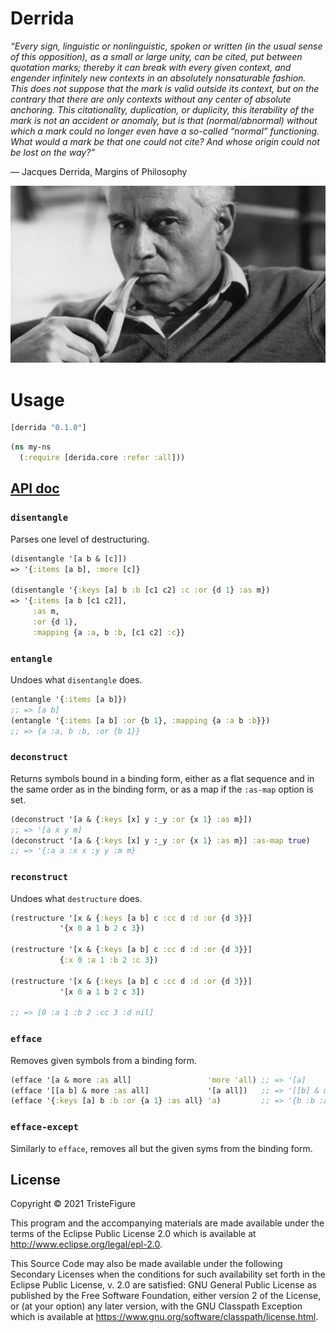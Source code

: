 # Derrida

*“Every sign, linguistic or nonlinguistic, spoken or written (in the usual sense of this opposition), as a small or large unity, can be cited, put between quotation marks; thereby it can break with every given context, and engender infinitely new contexts in an absolutely nonsaturable fashion. This does not suppose that the mark is valid outside its context, but on the contrary that there are only contexts without any center of absolute anchoring. This citationality, duplication, or duplicity, this iterability of the mark is not an accident or anomaly, but is that (normal/abnormal) without which a mark could no longer even have a so-called “normal” functioning. What would a mark be that one could not cite? And whose origin could not be lost on the way?”*

― Jacques Derrida, Margins of Philosophy

<p align="center">
  <img src="https://raw.githubusercontent.com/TristeFigure/derrida/master/doc/derrida.webp">
</p>

# Usage

```clojure
[derrida "0.1.0"]
```


```clojure
(ns my-ns
  (:require [derida.core :refer :all]))
```

## [API doc](https://tristefigure.github.io/derrida/index.html)

### `disentangle`

Parses one level of destructuring.

```clojure
(disentangle '[a b & [c]])
=> '{:items [a b], :more [c]}

(disentangle '{:keys [a] b :b [c1 c2] :c :or {d 1} :as m})
=> '{:items [a b [c1 c2]],
     :as m,
     :or {d 1},
     :mapping {a :a, b :b, [c1 c2] :c}}
```

### `entangle`

Undoes what `disentangle` does.

```clojure
(entangle '{:items [a b]})
;; => [a b]
(entangle '{:items [a b] :or {b 1}, :mapping {a :a b :b}})
;; => {a :a, b :b, :or {b 1}}
```

### `deconstruct`

Returns symbols bound in a binding form, either as a flat sequence and in the same order as in the binding form, or as a map if the `:as-map` option is set.

```clojure
(deconstruct '[a & {:keys [x] y :_y :or {x 1} :as m}])
;; => '[a x y m]
(deconstruct '[a & {:keys [x] y :_y :or {x 1} :as m}] :as-map true)
;; => '{:a a :x x :y y :m m}
```

### `reconstruct`

Undoes what `destructure` does.

```clojure
(restructure '[x & {:keys [a b] c :cc d :d :or {d 3}}]
           '{x 0 a 1 b 2 c 3})

(restructure '[x & {:keys [a b] c :cc d :d :or {d 3}}]
           {:x 0 :a 1 :b 2 :c 3})

(restructure '[x & {:keys [a b] c :cc d :d :or {d 3}}]
           '[x 0 a 1 b 2 c 3])

;; => [0 :a 1 :b 2 :cc 3 :d nil]
```

### `efface`
Removes given symbols from a binding form.

```clojure
(efface '[a & more :as all]                 'more 'all) ;; => '[a]
(efface '[[a b] & more :as all]             '[a all])   ;; => '[[b] & more]
(efface '{:keys [a] b :b :or {a 1} :as all} 'a)         ;; => '{b :b :as all}
```

### `efface-except`

Similarly to `efface`, removes all but the given syms from the binding form.


## License

Copyright © 2021 TristeFigure

This program and the accompanying materials are made available under the
terms of the Eclipse Public License 2.0 which is available at
http://www.eclipse.org/legal/epl-2.0.

This Source Code may also be made available under the following Secondary
Licenses when the conditions for such availability set forth in the Eclipse
Public License, v. 2.0 are satisfied: GNU General Public License as published by
the Free Software Foundation, either version 2 of the License, or (at your
option) any later version, with the GNU Classpath Exception which is available
at https://www.gnu.org/software/classpath/license.html.
